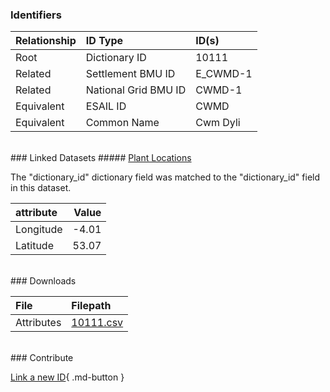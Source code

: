 ### Identifiers

| Relationship   | ID Type              | ID(s)    |
|:---------------|:---------------------|:---------|
| Root           | Dictionary ID        | 10111    |
| Related        | Settlement BMU ID    | E_CWMD-1 |
| Related        | National Grid BMU ID | CWMD-1   |
| Equivalent     | ESAIL ID             | CWMD     |
| Equivalent     | Common Name          | Cwm Dyli |

<br>
### Linked Datasets
##### <a href="https://osuked.github.io/Power-Station-Dictionary/datasets/plant-locations">Plant Locations</a>



The "dictionary_id" dictionary field was matched to the "dictionary_id" field in this dataset.

| attribute   |   Value |
|:------------|--------:|
| Longitude   |   -4.01 |
| Latitude    |   53.07 |


<br>
### Downloads


| File       | Filepath                                                                              |
|:-----------|:--------------------------------------------------------------------------------------|
| Attributes | [10111.csv](https://osuked.github.io/Power-Station-Dictionary/object_attrs/10111.csv) |


<br>
### Contribute

[Link a new ID](https://docs.google.com/forms/d/e/1FAIpQLSc5jRsQ7NgiLLXbwo9PUdwTQyuqbRwThltG56-o6NVSe7E_nw/viewform?usp=pp_url&entry.251912331=10111){ .md-button }